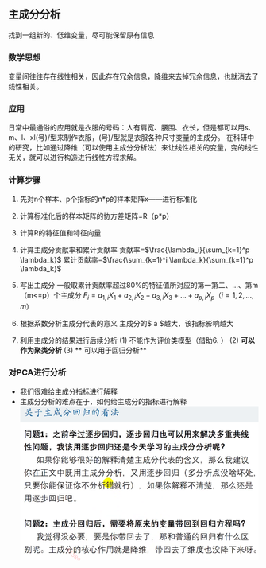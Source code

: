 ## 主成分分析
找到一组新的、低维变量，尽可能保留原有信息
### 数学思想
变量间往往存在线性相关，因此存在冗余信息，降维来去掉冗余信息，也就消去了线性相关。
### 应用
日常中最通俗的应用就是衣服的号码：人有肩宽、腰围、衣长，但是都可以用s、m、l、xl(号)/型来制作衣服，(号)/型就是衣服各种尺寸变量的主成分。
在科研中的研究，比如通过降维（可以使用主成分分析法）来让线性相关的变量，变的线性无关，就可以进行构造进行线性方程求解。
### 计算步骤
1. 先对n个样本、p个指标的n*p的样本矩阵x——进行标准化
2. 计算标准化后的样本矩阵的协方差矩阵=R（p*p）
3. 计算R的特征值和特征向量
4. 计算主成分贡献率和累计贡献率
贡献率=$\frac{\lambda_i}{\sum_{k=1}^p \lambda_k}$
累计贡献率=$\frac{\sum_{k=1}^i \lambda_k}{\sum_{k=1}^p \lambda_k}$
5. 写出主成分
一般取累计贡献率超过80%的特征值所对应的第一第二、...、第m（m<=p）个主成分
$F_i = a_{1,i} X_1+ a_{2,i}X_2 + a_{3,i}X_3+ ... + a_{p,i}X_p（i=1,2,...,m）$

6. 根据系数分析主成分代表的意义
主成分的$ a $越大，该指标影响越大
7. 利用主成分的结果进行后续分析
   (1) 不能作为评价类模型（借助6. ）
   (2) **可以作为聚类分析**
   (3) ** 可以用于回归分析**
### 对PCA进行分析
- 我们很难给主成分指标进行解释
- 主成分分析的难点在于，如何给主成分的指标进行解释
![Alt text](images/image.png)